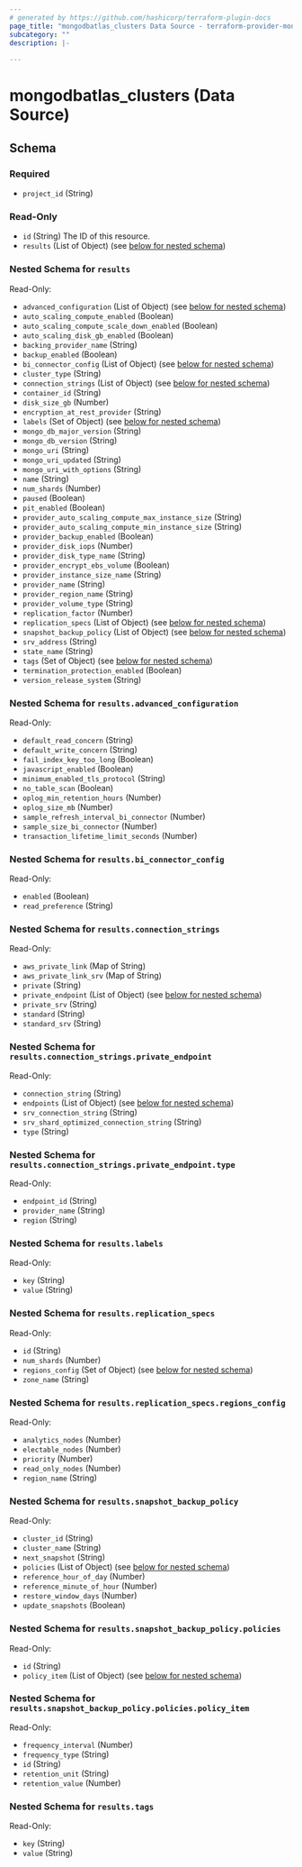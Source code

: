 ```yaml
---
# generated by https://github.com/hashicorp/terraform-plugin-docs
page_title: "mongodbatlas_clusters Data Source - terraform-provider-mongodbatlas"
subcategory: ""
description: |-
  
---
```


# mongodbatlas_clusters (Data Source)





<!-- schema generated by tfplugindocs -->
## Schema

### Required

- `project_id` (String)

### Read-Only

- `id` (String) The ID of this resource.
- `results` (List of Object) (see [below for nested schema](#nestedatt--results))

<a id="nestedatt--results"></a>
### Nested Schema for `results`

Read-Only:

- `advanced_configuration` (List of Object) (see [below for nested schema](#nestedobjatt--results--advanced_configuration))
- `auto_scaling_compute_enabled` (Boolean)
- `auto_scaling_compute_scale_down_enabled` (Boolean)
- `auto_scaling_disk_gb_enabled` (Boolean)
- `backing_provider_name` (String)
- `backup_enabled` (Boolean)
- `bi_connector_config` (List of Object) (see [below for nested schema](#nestedobjatt--results--bi_connector_config))
- `cluster_type` (String)
- `connection_strings` (List of Object) (see [below for nested schema](#nestedobjatt--results--connection_strings))
- `container_id` (String)
- `disk_size_gb` (Number)
- `encryption_at_rest_provider` (String)
- `labels` (Set of Object) (see [below for nested schema](#nestedobjatt--results--labels))
- `mongo_db_major_version` (String)
- `mongo_db_version` (String)
- `mongo_uri` (String)
- `mongo_uri_updated` (String)
- `mongo_uri_with_options` (String)
- `name` (String)
- `num_shards` (Number)
- `paused` (Boolean)
- `pit_enabled` (Boolean)
- `provider_auto_scaling_compute_max_instance_size` (String)
- `provider_auto_scaling_compute_min_instance_size` (String)
- `provider_backup_enabled` (Boolean)
- `provider_disk_iops` (Number)
- `provider_disk_type_name` (String)
- `provider_encrypt_ebs_volume` (Boolean)
- `provider_instance_size_name` (String)
- `provider_name` (String)
- `provider_region_name` (String)
- `provider_volume_type` (String)
- `replication_factor` (Number)
- `replication_specs` (List of Object) (see [below for nested schema](#nestedobjatt--results--replication_specs))
- `snapshot_backup_policy` (List of Object) (see [below for nested schema](#nestedobjatt--results--snapshot_backup_policy))
- `srv_address` (String)
- `state_name` (String)
- `tags` (Set of Object) (see [below for nested schema](#nestedobjatt--results--tags))
- `termination_protection_enabled` (Boolean)
- `version_release_system` (String)

<a id="nestedobjatt--results--advanced_configuration"></a>
### Nested Schema for `results.advanced_configuration`

Read-Only:

- `default_read_concern` (String)
- `default_write_concern` (String)
- `fail_index_key_too_long` (Boolean)
- `javascript_enabled` (Boolean)
- `minimum_enabled_tls_protocol` (String)
- `no_table_scan` (Boolean)
- `oplog_min_retention_hours` (Number)
- `oplog_size_mb` (Number)
- `sample_refresh_interval_bi_connector` (Number)
- `sample_size_bi_connector` (Number)
- `transaction_lifetime_limit_seconds` (Number)


<a id="nestedobjatt--results--bi_connector_config"></a>
### Nested Schema for `results.bi_connector_config`

Read-Only:

- `enabled` (Boolean)
- `read_preference` (String)


<a id="nestedobjatt--results--connection_strings"></a>
### Nested Schema for `results.connection_strings`

Read-Only:

- `aws_private_link` (Map of String)
- `aws_private_link_srv` (Map of String)
- `private` (String)
- `private_endpoint` (List of Object) (see [below for nested schema](#nestedobjatt--results--connection_strings--private_endpoint))
- `private_srv` (String)
- `standard` (String)
- `standard_srv` (String)

<a id="nestedobjatt--results--connection_strings--private_endpoint"></a>
### Nested Schema for `results.connection_strings.private_endpoint`

Read-Only:

- `connection_string` (String)
- `endpoints` (List of Object) (see [below for nested schema](#nestedobjatt--results--connection_strings--private_endpoint--endpoints))
- `srv_connection_string` (String)
- `srv_shard_optimized_connection_string` (String)
- `type` (String)

<a id="nestedobjatt--results--connection_strings--private_endpoint--endpoints"></a>
### Nested Schema for `results.connection_strings.private_endpoint.type`

Read-Only:

- `endpoint_id` (String)
- `provider_name` (String)
- `region` (String)




<a id="nestedobjatt--results--labels"></a>
### Nested Schema for `results.labels`

Read-Only:

- `key` (String)
- `value` (String)


<a id="nestedobjatt--results--replication_specs"></a>
### Nested Schema for `results.replication_specs`

Read-Only:

- `id` (String)
- `num_shards` (Number)
- `regions_config` (Set of Object) (see [below for nested schema](#nestedobjatt--results--replication_specs--regions_config))
- `zone_name` (String)

<a id="nestedobjatt--results--replication_specs--regions_config"></a>
### Nested Schema for `results.replication_specs.regions_config`

Read-Only:

- `analytics_nodes` (Number)
- `electable_nodes` (Number)
- `priority` (Number)
- `read_only_nodes` (Number)
- `region_name` (String)



<a id="nestedobjatt--results--snapshot_backup_policy"></a>
### Nested Schema for `results.snapshot_backup_policy`

Read-Only:

- `cluster_id` (String)
- `cluster_name` (String)
- `next_snapshot` (String)
- `policies` (List of Object) (see [below for nested schema](#nestedobjatt--results--snapshot_backup_policy--policies))
- `reference_hour_of_day` (Number)
- `reference_minute_of_hour` (Number)
- `restore_window_days` (Number)
- `update_snapshots` (Boolean)

<a id="nestedobjatt--results--snapshot_backup_policy--policies"></a>
### Nested Schema for `results.snapshot_backup_policy.policies`

Read-Only:

- `id` (String)
- `policy_item` (List of Object) (see [below for nested schema](#nestedobjatt--results--snapshot_backup_policy--policies--policy_item))

<a id="nestedobjatt--results--snapshot_backup_policy--policies--policy_item"></a>
### Nested Schema for `results.snapshot_backup_policy.policies.policy_item`

Read-Only:

- `frequency_interval` (Number)
- `frequency_type` (String)
- `id` (String)
- `retention_unit` (String)
- `retention_value` (Number)




<a id="nestedobjatt--results--tags"></a>
### Nested Schema for `results.tags`

Read-Only:

- `key` (String)
- `value` (String)
